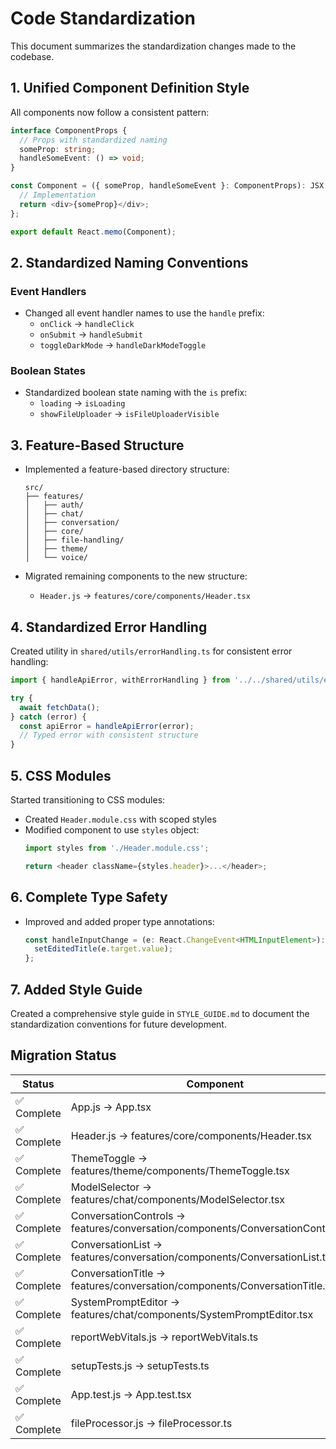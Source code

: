 # Code Standardization

This document summarizes the standardization changes made to the codebase.

## 1. Unified Component Definition Style

All components now follow a consistent pattern:

```typescript
interface ComponentProps {
  // Props with standardized naming
  someProp: string;
  handleSomeEvent: () => void;
}

const Component = ({ someProp, handleSomeEvent }: ComponentProps): JSX.Element => {
  // Implementation
  return <div>{someProp}</div>;
};

export default React.memo(Component);
```

## 2. Standardized Naming Conventions

### Event Handlers

- Changed all event handler names to use the `handle` prefix:
  - `onClick` → `handleClick`
  - `onSubmit` → `handleSubmit`
  - `toggleDarkMode` → `handleDarkModeToggle`

### Boolean States

- Standardized boolean state naming with the `is` prefix:
  - `loading` → `isLoading`
  - `showFileUploader` → `isFileUploaderVisible`

## 3. Feature-Based Structure

- Implemented a feature-based directory structure:
  ```
  src/
  ├── features/
  │   ├── auth/
  │   ├── chat/
  │   ├── conversation/
  │   ├── core/
  │   ├── file-handling/
  │   ├── theme/
  │   └── voice/
  ```

- Migrated remaining components to the new structure:
  - `Header.js` → `features/core/components/Header.tsx`

## 4. Standardized Error Handling

Created utility in `shared/utils/errorHandling.ts` for consistent error handling:

```typescript
import { handleApiError, withErrorHandling } from '../../shared/utils/errorHandling';

try {
  await fetchData();
} catch (error) {
  const apiError = handleApiError(error);
  // Typed error with consistent structure
}
```

## 5. CSS Modules

Started transitioning to CSS modules:

- Created `Header.module.css` with scoped styles
- Modified component to use `styles` object:
  ```typescript
  import styles from './Header.module.css';
  
  return <header className={styles.header}>...</header>;
  ```

## 6. Complete Type Safety

- Improved and added proper type annotations:
  ```typescript
  const handleInputChange = (e: React.ChangeEvent<HTMLInputElement>): void => {
    setEditedTitle(e.target.value);
  };
  ```

## 7. Added Style Guide

Created a comprehensive style guide in `STYLE_GUIDE.md` to document the standardization conventions for future development.

## Migration Status

| Status | Component |
|--------|-----------|
| ✅ Complete | App.js → App.tsx |
| ✅ Complete | Header.js → features/core/components/Header.tsx |
| ✅ Complete | ThemeToggle → features/theme/components/ThemeToggle.tsx |
| ✅ Complete | ModelSelector → features/chat/components/ModelSelector.tsx |
| ✅ Complete | ConversationControls → features/conversation/components/ConversationControls.tsx |
| ✅ Complete | ConversationList → features/conversation/components/ConversationList.tsx |
| ✅ Complete | ConversationTitle → features/conversation/components/ConversationTitle.tsx |
| ✅ Complete | SystemPromptEditor → features/chat/components/SystemPromptEditor.tsx |
| ✅ Complete | reportWebVitals.js → reportWebVitals.ts |
| ✅ Complete | setupTests.js → setupTests.ts |
| ✅ Complete | App.test.js → App.test.tsx |
| ✅ Complete | fileProcessor.js → fileProcessor.ts |